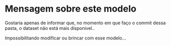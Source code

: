 # Mensagem sobre este modelo
Gostaria apenas de informar que, no momento em que faço o commit dessa pasta, o dataset não está mais disponivel..

Impossibilitando modificar ou brincar com esse modelo...